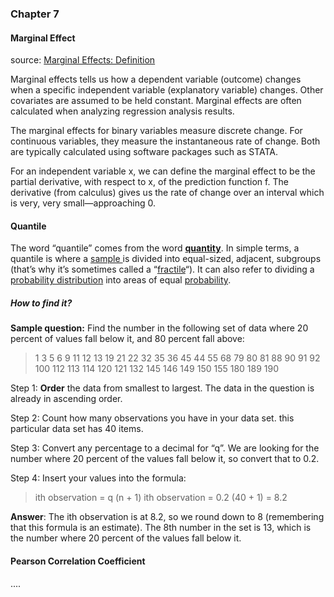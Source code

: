 ### Chapter 7

#### Marginal Effect

source: [Marginal Effects: Definition](https://www.statisticshowto.com/marginal-effects/)

Marginal effects tells us how a dependent variable (outcome) changes when a specific independent variable (explanatory variable) changes. Other covariates are assumed to be held constant. Marginal effects are often calculated when analyzing regression analysis results.

The marginal effects for binary variables measure discrete change. For continuous variables, they measure the instantaneous rate of change. Both are typically calculated using software packages such as STATA.

For an independent variable x, we can define the marginal effect to be the partial derivative, with respect to x, of the prediction function f. The derivative (from calculus) gives us the rate of change over an interval which is very, very small—approaching 0.

#### Quantile

The word “quantile” comes from the word **[quantity](https://en.wiktionary.org/wiki/quantile#Etymology)**. In simple terms, a quantile is where a [sample ](https://www.statisticshowto.com/sample/)is divided into equal-sized, adjacent, subgroups (that’s why it’s sometimes called a “[fractile](https://www.statisticshowto.com/fractile-simple-definition/)“). It can also refer to dividing a [probability distribution](https://www.statisticshowto.com/probability-and-statistics/statistics-definitions/probability-distribution/) into areas of equal [probability](https://www.statisticshowto.com/probability-and-statistics/probability-main-index/).

##### How to find it?

**Sample question:** Find the number in the following set of data where 20 percent of values fall below it, and 80 percent fall above:

> 1 3 5 6 9 11 12 13 19 21 22 32 35 36 45 44 55 68 79 80 81 88 90 91 92 100 112 113 114 120 121 132 145 146 149 150 155 180 189 190

Step 1: **Order** the data from smallest to largest. The data in the question is already in ascending order.

Step 2: Count how many observations you have in your data set. this particular data set has 40 items.

Step 3: Convert any percentage to a decimal for “q”. We are looking for the number where 20 percent of the values fall below it, so convert that to 0.2.

Step 4: Insert your values into the formula:

> ith observation = q (n + 1)
> ith observation = 0.2 (40 + 1) = 8.2

**Answer**: The ith observation is at 8.2, so we round down to 8 (remembering that this formula is an estimate). The 8th number in the set is 13, which is the number where 20 percent of the values fall below it.



#### Pearson Correlation Coefficient

....

